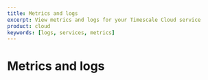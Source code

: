 ```yaml
---
title: Metrics and logs
excerpt: View metrics and logs for your Timescale Cloud service
product: cloud
keywords: [logs, services, metrics]
---
```


# Metrics and logs
